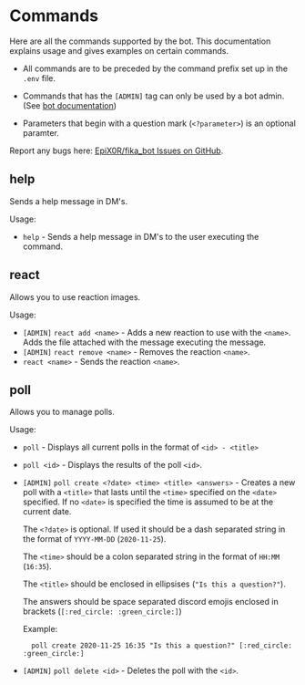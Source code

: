 # Commands

Here are all the commands supported by the bot. This documentation explains usage and gives examples on certain commands.

* All commands are to be preceded by the command prefix set up in the `.env` file.

* Commands that has the `[ADMIN]` tag can only be used by a bot admin. (See [bot documentation](https://github.com/EpiX0R/fika_bot))

* Parameters that begin with a question mark (`<?parameter>`) is an optional paramter.

Report any bugs here: [EpiX0R/fika_bot Issues on GitHub](https://github.com/EpiX0R/fika_bot/issues).

## help

Sends a help message in DM's.

Usage:
* `help` - Sends a help message in DM's to the user executing the command.

## react
Allows you to use reaction images.

Usage:
* `[ADMIN]` `react add <name>` - Adds a new reaction to use with the `<name>`. Adds the file attached with the message executing the message.
* `[ADMIN]` `react remove <name>` - Removes the reaction `<name>`.
* `react <name>` - Sends the reaction `<name>`.

## poll
Allows you to manage polls.

Usage:
* `poll` - Displays all current polls in the format of `<id> - <title>`
* `poll <id>` - Displays the results of the poll `<id>`.
* `[ADMIN]` `poll create <?date> <time> <title> <answers>` - Creates a new poll with a `<title>` that lasts until the `<time>` specified on the `<date>` specified. If no `<date>` is specified the time is assumed to be at the current date.

    The `<?date>` is optional. If used it should be a dash separated string in the format of `YYYY-MM-DD` (`2020-11-25`).

    The `<time>` should be a colon separated string in the format of `HH:MM` (`16:35`).

    The `<title>` should be enclosed in ellipsises (`"Is this a question?"`).
    
    The answers should be space separated discord emojis enclosed in brackets (`[:red_circle: :green_circle:]`)  

    Example: 
    
        poll create 2020-11-25 16:35 "Is this a question?" [:red_circle: :green_circle:]

* `[ADMIN]` `poll delete <id>` - Deletes the poll with the `<id>`.
